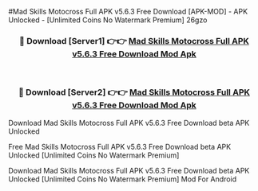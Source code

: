#Mad Skills Motocross Full APK v5.6.3 Free Download [APK-MOD] - APK Unlocked - [Unlimited Coins No Watermark Premium] 26gzo



<div align="center">

<h3>🔴 Download [Server1] 👉👉 <a href="https://momento.my/?title=Mad_Skills_Motocross_Full_APK_v5.6.3_Free_Download">Mad Skills Motocross Full APK v5.6.3 Free Download Mod Apk</a></h3><br>

<h3>🔴 Download [Server2] 👉👉 <a href="https://momento.my/?title=Mad_Skills_Motocross_Full_APK_v5.6.3_Free_Download">Mad Skills Motocross Full APK v5.6.3 Free Download Mod Apk</a></h3>
</div>



Download Mad Skills Motocross Full APK v5.6.3 Free Download beta APK Unlocked

Free Mad Skills Motocross Full APK v5.6.3 Free Download beta APK Unlocked [Unlimited Coins No Watermark Premium]

Download Mad Skills Motocross Full APK v5.6.3 Free Download beta APK Unlocked [Unlimited Coins No Watermark Premium] Mod For Android
